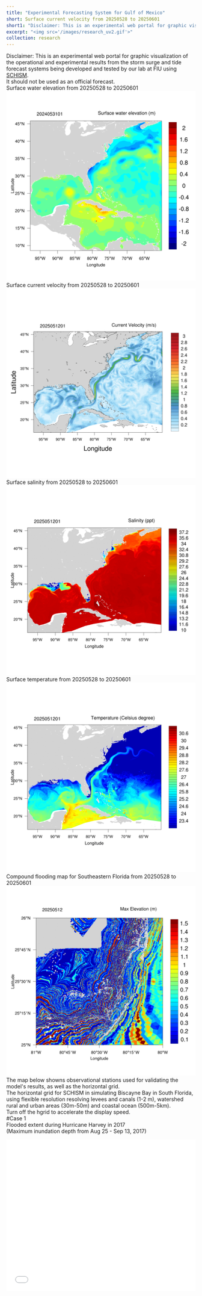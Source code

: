 ```yaml
---
title: "Experimental Forecasting System for Gulf of Mexico"
short: Surface current velocity from 20250528 to 20250601
short1: "Disclaimer: This is an experimental web portal for graphic visualization of the operational and experimental results from the storm surge and tide forecast systems being developed and tested by our lab at FIU using [SCHISM](https://ccrm.vims.edu/schismweb/). It should not be used as an official forecast."
excerpt: "<img src='/images/research_uv2.gif'>"
collection: research
---
```


Disclaimer:
This is an experimental web portal for graphic visualization of the operational and experimental results from the storm surge and tide forecast systems being developed and tested by our lab at FIU using [SCHISM](https://ccrm.vims.edu/schismweb/).<br/>
It should not be used as an official forecast.<br/>
Surface water elevation from 20250528 to 20250601<br/>
<img src='/images/research_elev2.gif'>
Surface current velocity  from 20250528 to 20250601<br/>
<img src='/images/research_uv2.gif'>
Surface salinity from 20250528 to 20250601<br/>
<img src='/images/research_salt2.gif'>
Surface temperature from 20250528 to 20250601<br/>
<img src='/images/research_temp2.gif'>
Compound flooding map for Southeastern Florida from 20250528 to 20250601<br/>
<img src='/images/research_maxelev2.gif'>
The map below showns observational stations used for validating the model's results, as well as the horizontal grid. <br/>
The horizontal grid for SCHISM in simulating Biscayne Bay in South Florida, using flexible resolution resolving levees and canals (1-2 m), watershed rural and urban areas (30m-50m) and coastal ocean (500m-5km).<br/>
Turn off the hgrid to accelerate the display speed.<br/>
#Case 1<br/>
Flooded extent during Hurricane Harvey in 2017<br/>
(Maximum inundation depth from Aug 25 - Sep 13, 2017)<br/>
<style>.embed-container {position: relative; padding-bottom: 80%; height: 0; max-width: 100%;} .embed-container iframe, .embed-container object, .embed-container iframe{position: absolute; top: 0; left: 0; width: 100%; height: 100%;} small{position: absolute; z-index: 40; bottom: 0; margin-bottom: -15px;}</style><div class="embed-container"><iframe width="500" height="400" frameborder="0" scrolling="no" marginheight="0" marginwidth="0" title="Inundation Depth during Hurricane Harvey" src="//fiugis.maps.arcgis.com/apps/Embed/index.html?webmap=5204b001458d4f51938d6b8698fffff8&extent=-95.7178,29.093,-93.8776,29.9629&zoom=true&previewImage=false&scale=true&legendlayers=true&disable_scroll=false&theme=light"></iframe></div>
